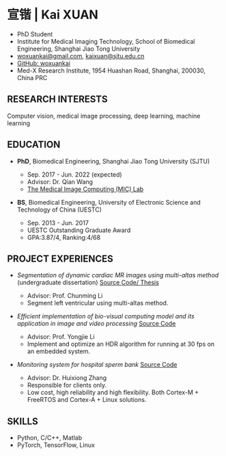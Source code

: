 # 宣锴 | Kai XUAN

- PhD Student
- Institute for Medical Imaging Technology, School of Biomedical Engineering, Shanghai Jiao Tong University
- <woxuankai@gmail.com>, <kaixuan@sjtu.edu.cn>
- [GitHub: woxuankai](https://github.com/woxuankai/)
- Med-X Research Institute, 1954 Huashan Road, Shanghai, 200030, China PRC

## RESEARCH INTERESTS

Computer vision, medical image processing, deep learning, machine learning

## EDUCATION

- **PhD**, Biomedical Engineering, Shanghai Jiao Tong University (SJTU)
  - Sep. 2017 - Jun. 2022 (expected)
  - Advisor: Dr. Qian Wang
  - [The Medical Image Computing (MIC) Lab](http://mic.sjtu.edu.cn/)

- **BS**, Biomedical Engineering, University of Electronic Science and Technology of China (UESTC)
  - Sep. 2013 - Jun. 2017
  - UESTC Outstanding Graduate Award
  - GPA:3.87/4, Ranking:4/68

## PROJECT EXPERIENCES

- *Segmentation of dynamic cardiac MR images using multi-altas method* (undergraduate dissertation)
[Source Code/ Thesis](https://github.com/woxuankai/cardiacMRISeg/)  
  - Advisor: Prof. Chunming Li
  - Segment left ventricular using multi-altas method.

- *Efficient implementation of bio-visual computing model and its application in image and video processing*
[Source Code](https://github.com/woxuankai/HDR/)
  - Advisor: Prof. Yongjie Li
  - Implement and optimize an HDR algorithm for running at 30 fps on an embedded system.

- *Monitoring system for hospital sperm bank*
[Source Code](https://github.com/woxuankai/project_sperm/)  
  - Advisor: Dr. Huixiong Zhang
  - Responsible for clients only.
  - Low cost, high reliability and high flexibility. Both Cortex-M + FreeRTOS and Cortex-A + Linux solutions.

## SKILLS
- Python, C/C++, Matlab
- PyTorch, TensorFlow, Linux
